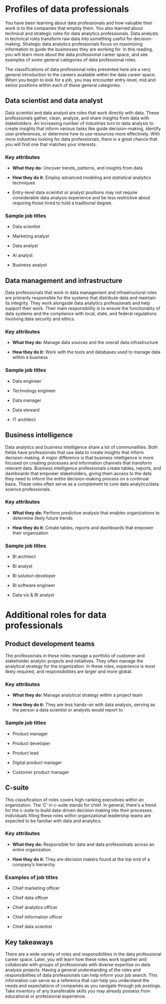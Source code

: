 Profiles of data professionals
==============================

You have been learning about data professionals and how valuable their work is to the companies that employ them. You also learned about technical and strategic roles for data analytics professionals. Data analysts in technical roles transform raw data into something useful for decision-making. Strategic data analytics professionals focus on maximizing information to guide the businesses they are working for. In this reading, you will learn more about the data professional career space, and see examples of some general categories of data professional roles. 

The classifications of data professional roles presented here are a very general introduction to the careers available within the data career space. When you begin to look for a job, you may encounter entry-level, mid and senior positions within each of these general categories. 

Data scientist and data analyst
-------------------------------

Data scientist and data analyst are roles that work directly with data. These professionals gather, clean, analyze, and share insights from data with stakeholders. An increasing number of industries turn to data analysis to create insights that inform various tasks like guide decision-making, identify user preferences, or determine how to use resources more effectively. With more industries looking for data professionals, there is a great chance that you will find one that matches your interests.

### **Key attributes**

*   **What they do:** Uncover trends, patterns, and insights from data
    
*   **How they do it:** Employ advanced modeling and statistical analytics techniques
    
*   Entry-level data scientist or analyst positions may not require considerable data analysis experience and be less restrictive about requiring those hired to hold a traditional degree.
    

### **Sample job titles**

*   Data scientist
    
*   Marketing analyst
    
*   Data analyst
    
*   AI analyst
    
*   Business analyst
    

Data management and infrastructure 
-----------------------------------

Data professionals that work in data management and infrastructural roles are primarily responsible for the systems that distribute data and maintain its integrity. They work alongside data analytics professionals and help support their work. Their main responsibility is to ensure the functionality of data systems and the compliance with local, state, and federal regulations involving data security and ethics. 

### **Key attributes**

*   **What they do:** Manage data sources and the overall data infrastructure
    
*   **How they do it:** Work with the tools and databases used to manage data within a business
    

### **Sample job titles**

*   Data engineer
    
*   Technology engineer
    
*   Data manager
    
*   Data steward
    
*   IT architect 
    

Business intelligence
---------------------

Data analytics and business intelligence share a lot of commonalities. Both fields have professionals that use data to create insights that inform decision-making. A major difference is that business intelligence is more focused on creating processes and information channels that transform relevant data. Business intelligence professionals create tables, reports, and dashboards that empower stakeholders, giving them access to the data they need to inform the entire decision-making process on a continual basis. These roles often serve as a complement to core data analytics/data science professionals.

### **Key attributes**

*   **What they do:** Perform predictive analysis that enables organizations to determine likely future trends
    
*   **How they do it:** Create tables, reports and dashboards that empower their organization
    

### **Sample job titles**

*   BI architect
    
*   BI analyst
    
*   BI solution developer
    
*   BI software engineer
    
*   Data viz & BI analyst
    

Additional roles for data professionals
=======================================

Product development teams
-------------------------

The professionals in these roles manage a portfolio of customer and stakeholder analytic projects and initiatives. They often manage the analytical strategy for the organization. In these roles, experience is most likely required, and responsibilities are larger and more global.

### **Key attributes**

*   **What they do:** Manage analytical strategy within a project team 
    
*   **How they do it:** They are less hands-on with data analysis, serving as the person a data scientist or analysts would report to
    

### **Sample job titles**

*   Product manager 
    
*   Product developer
    
*   Product lead
    
*   Digital product manager
    
*   Customer product manager
    

C-suite
-------

This classification of roles covers high-ranking executives within an organization. The ‘C’ in c-suite stands for chief. In general, there's a trend for the c-suite to build data-driven decision making into their processes. Individuals filling these roles within organizational leadership teams are expected to be familiar with data and analytics.

### **Key attributes**

*   **What they do:** Responsible for data and data professionals across an entire organization
    
*   **How they do it:** They are decision makers found at the top end of a company’s hierarchy
    

### **Examples of job titles** 

*   Chief marketing officer
    
*   Chief data officer
    
*   Chief analytics officer
    
*   Chief information officer
    
*   Chief data scientist
    

Key takeaways
-------------

There are a wide variety of roles and responsibilities in the data professional career space. Later, you will learn how these roles work together and collaborate with groups of professionals with diverse expertise on data analysis projects. Having a general understanding of the roles and responsibilities of data professionals can help inform your job search. This information can serve as a reference that can help you understand the needs and expectations of companies as you navigate through job postings. Take inventory of any transferable skills you may already possess from educational or professional experience.